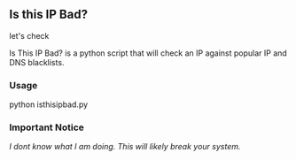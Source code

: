 ## Is this IP Bad?
let's check

Is This IP Bad? is a python script that will check an IP against popular IP and DNS blacklists.

### Usage
python isthisipbad.py

### Important Notice
*I dont know what I am doing. This will likely break your system.* 
